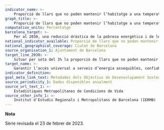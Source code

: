 ```yaml
---
indicator_name: >-
    Proporció de llars que no poden mantenir l’habitatge a una temperatura adequada
graph_title: >-
    Proporció de llars que no poden mantenir l’habitatge a una temperatura adequada
computation_units: Percentatge
barcelona_target: >-
    Per al 2030, una reducció dràstica de la pobresa energètica i de les interrupcions de subministrament a Barcelona
national_indicator_available: Proporció de llars que no poden mantenir l’habitatge a una temperatura adequada
national_geographical_coverage: Ciutat de Barcelona 
source_organisation_1: Ajuntament de Barcelona
target_line_2030: >-
    Situar per sota del 3% la proporció de llars que no poden mantenir l’habitatge a una temperatura adequada
target_name: >-
    Garantir l’accés universal a serveis d’energia assequibles, confiables i moderns
indicator_definition:
goal_meta_link_text: Metadades dels Objectius de Desenvolupament Sostenible de les Nacions Unides (pdf 894kB)
source_periodicity_1: Dades disponibles anualment
source_url_text_1: >-
    Estadístiques Metropolitanes de Condicions de Vida
source_other_info_1: >-
    Institut d'Estudis Regionals i Metropolitans de Barcelona (IERMB)
---
```

**Nota**

Sèrie revisada el 23 de febrer de 2023.
